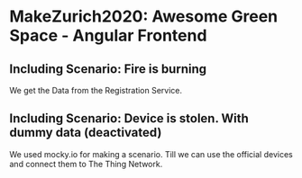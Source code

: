 # MakeZurich2020: Awesome Green Space - Angular Frontend


## Including Scenario: Fire is burning 

We get the Data from the Registration Service.

## Including Scenario: Device is stolen. With dummy data (deactivated)

We used mocky.io for making a scenario. Till we can use the official devices and connect them to The Thing Network.
